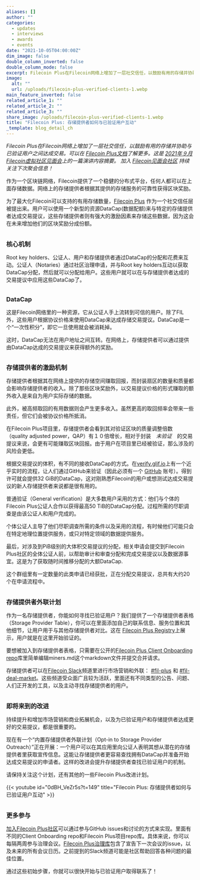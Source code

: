 ```yaml
---
aliases: []
author: ""
categories:
  - updates
  - interviews
  - awards
  - events
date: "2021-10-05T04:00:00Z"
dim_image: false
double_column_inverted: false
double_column_mode: false
excerpt: Filecoin Plus在Filecoin网络上增加了一层社交信任，以鼓励有用的存储并协助与已验证用户之间达成交易。
image:
  alt: ""
  url: /uploads/filecoin-plus-verified-clients-1.webp
main_feature_inverted: false
related_article_1: ""
related_article_2: ""
related_article_3: ""
share_image: /uploads/filecoin-plus-verified-clients-1.webp
title: "Filecoin Plus: 存储提供者如何与已验证用户互动"
_template: blog_detail_ch
---
```


_Filecoin Plus在Filecoin网络上增加了一层社交信任，以鼓励有用的存储并协助与已验证用户之间达成交易。可以在_ [_Filecoin Plus文档_](http://docs.filecoin.io/store/filecoin-plus/)_了解更多。这是_ [_2021年９月Filecoin虚拟社区见面会_](https://youtu.be/0dBH_VeZr5s "September 2021 Filecoin Meetup")_上的一篇演讲内容摘要。 加入_ [_Filecoin见面会社区_](https://www.meetup.com/pro/filecoin-community/) _持续关注下次聚会信息！_

作为一个区块链网络，Filecoin提供了一个稳健的分布式平台，任何人都可以在上面存储数据。网络上的存储提供者根据其提供的存储服务的可靠性获得区块奖励。

为了最大化Filecoin可以支持的有用存储数量，[Filecoin Plus](https://filplus.fil.org/ "Filecoin Plus") 作为一个社交信任层被提出来。用户可以使用一个新型的资源DataCap(数据配额)来与特定的存储提供者达成交易提议，这些存储提供者则有强大的激励因素来存储这些数据，因为这会在未来增加他们的区块奖励分成份额。

<h3 style="margin:2em 0 0 0;">核心机制</h3>

Root key holders、公证人、用户和存储提供者通过DataCap的分配和花费来互动。公证人（Notaries）通过社区治理申请，并与Root key holders互动以获取DataCap分配，然后就可以分配给用户。这些用户就可以在与存储提供者达成的交易提议中应用这些DataCap了。

<h3 style="margin:2em 0 0 0;">DataCap</h3>

这是Filecoin网络里的一种资源，它从公证人手上流转到可信的用户。除了FIL外，这些用户根据协议价格来使用DataCap来达成存储交易提议。DataCap是一个“一次性积分”，即它一旦使用就会被消耗掉。

这时，DataCap无法在用户地址之间互转。在网络上，存储提供者可以通过提供由DataCap达成的交易提议来获得额外的奖励。

<h3 style="margin:2em 0 0 0;">存储提供者的激励机制</h3>

存储提供者根据其在网络上提供的存储空间赚取回报，而封装扇区的数量和质量都会影响存储提供者的收入。除了那些区块奖励外，以交易提议价格的形式赚取的额外收入是来自为用户实际存储的数据。

此外，被高频取回的有用数据则会产生更多收入。虽然更高的取回频率会带来一些责任，但它们会被协议价格所抵消。

在Filecoin Plus项目里，存储提供者会看到其对验证区块的质量调整倍数（quality adjusted power，QAP）有１０倍增长，相对于封装　_未验证_　的交易提议来说，会更有可能赚取区块回报。由于用户在项目里已经被验证，那么涉及的风险会更低。

根据交易提议的体积，有不同的接收DataCap的方式。在[verify.glif.io](https://verify.glif.io/ "Verify yourself, get verified storage")上有一个近乎实时的流程，让人们通过GitHub来验证（因此必须有一个 [GitHub](https://github.com "GitHub") 账号）。得到许可就会提供32 GiB的DataCap，这对刚熟悉Filecoin的用户或想测试达成交易提议的新人存储提供者来说都是很有用的。

普通验证（General verification）是大多数用户采用的方式：他们与个体的Filecoin Plus公证人合作以获得最高50 TiB的DataCap分配。过程所需的尽职调查是由该公证人和用户完成的。

个体公证人主导了他们尽职调查所需的条件以及采用的流程，有时候他们可能只会在特定地理位置提供服务，或只对特定领域的数据提供服务。

最后，对涉及到PiB级别的大体积交易提议的分配，相关申请会提交到Filecoin Plus社区的全体公证人前，以帮助审计和审查分配和完成交易提议以及数据源事宜。这是为了获取随时间推移分配的大额DataCap.

这个群组里有一定数量的此类申请已经获批，正在分配交易提议，总共有大约20个在申请流程中。

<h3 style="margin:2em 0 0 0;">存储提供者外联计划</h3>

作为一名存储提供者，你能如何寻找已验证用户？我们提供了一个存储提供者表格（Storage Provider Table），你可以在里面添加自己的联系信息、服务位置和其他细节，让用户用于与其他存储提供者对比。这在 [Filecoin Plus Registry](https://plus.fil.org/ "Filecoin Plus Registry")上展示，用户就是在这里开始验证的。

要想被加入到存储提供者表格，只需要在公开的[Filecoin Plus Client Onboarding repo](https://github.com/filecoin-project/filecoin-plus-client-onboarding "Filecoin Plus Client Onboarding repo")库里简单编辑miners.md这个markdown文件并提交合并请求。

存储提供者可以在[Filecoin Slack](https://filecoin.slack.com "Filecoin Slack")频道里进行市场营销和外联： [#fil-plus](https://filecoinproject.slack.com/archives/C01DLAPKDGX) 和 [#fil-deal-market](https://filecoinproject.slack.com/archives/C01KCAAURAN)。这些频道受众面广且较为活跃，里面还有不同类型的公告、问题、人们正开发的工具，以及主动寻找存储提供者的用户。

<h3 style="margin:2em 0 0 0;">即将来到的改进</h3>

持续提升和增加市场营销和商业拓展机会，以及为已验证用户和存储提供者达成更好的交易提议，都是很重要的。

现在有一个“内置存储提供者外联计划（Opt-in to Storage Provider Outreach）”正在开展：一个用户可以在其应用里向公证人表明其想从潜在的存储提供者里获取宣传信息。这能让存储提供者更容易查找拥有DataCap并准备开始达成交易提议的申请者。这样的改进会提升存储提供者查找已验证用户的机制。

请保持关注这个计划，还有其他的一些Filecoin Plus改进计划。

{{< youtube id="0dBH_VeZr5s?t=149" title="Filecoin Plus: 存储提供者如何与已验证用户互动" >}}

<h3 style="margin:2em 0 0 0;">更多参与</h3>

[加入Filecoin Plus社区](https://github.com/filecoin-project/filecoin-plus-client-onboarding "Filecoin Plus onboarding")可以通过参与GitHub issues和讨论的方式来实现。里面有不同的Client Onboarding repo和Filecoin Plus项目repo库。具体来说，你可以每隔两周参与治理会议。[Filecoin Plus治理库](https://github.com/filecoin-project/notary-governance/ "Filecoin Plus Governance")包含了宣告下一次会议的issue，以及未来的所有会议日历。之前提到的Slack频道可能是社区帮助回答各种问题的最佳位置。

通过这些初始步骤，你就可以很快开始与已验证用户取得联系了！
